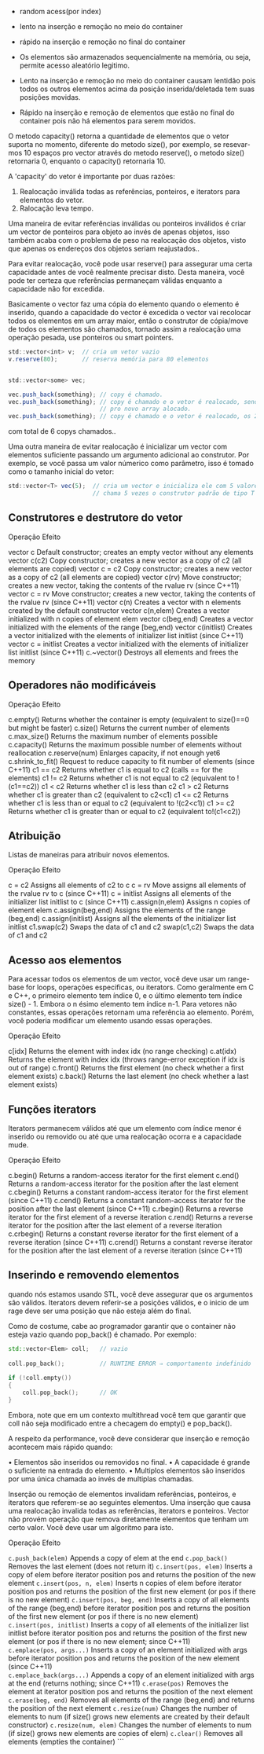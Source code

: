 
- random acess(por index)
- lento na inserção e remoção no meio do container
- rápido na inserção e remoção no final do container

- Os elementos são armazenados sequencialmente na memória, ou seja, permite acesso aleatório legitimo.

- Lento na inserção e remoção no meio do container causam lentidão pois todos os outros elementos acima da posição inserida/deletada
  tem suas posições movidas.
    
- Rápido na inserção e remoção de elementos que estão no final do container pois não há elementos para serem movidos.



O metodo capacity() retorna a quantidade de elementos que o vetor suporta no momento, diferente do metodo size(), por exemplo,
se resevar-mos 10 espaços pro vector através do metodo reserve(), o metodo size() retornaria 0, enquanto o capacity() retornaria 10.

A 'capacity' do vetor é importante por duas razões:

  1. Realocação inválida todas as referências, ponteiros, e iterators para elementos do vetor.
  2. Ralocação leva tempo.
  
  Uma maneira de evitar referências inválidas ou ponteiros inválidos é criar um vector de ponteiros para objeto ao invés
  de apenas objetos, isso também acaba com o problema de peso na realocação dos objetos, visto que apenas os endereços dos
  objetos seriam reajustados..
      
  Para evitar realocação, você pode usar reserve() para assegurar uma certa capacidade antes de você realmente precisar disto.
  Desta maneira, você pode ter certeza que referências permaneçam válidas enquanto a capacidade não for excedida.

  Basicamente o vector faz uma cópia do elemento quando o elemento é inserido, quando a capacidade do vector é excedida o vector
  vai recolocar todos os elementos em um array maior, então o construtor de cópia/move de todos os elementos são chamados, tornado
  assim a realocação uma operação pesada, use ponteiros ou smart pointers.
  
  ```js
  std::vector<int> v;  // cria um vetor vazio
  v.reserve(80);       // reserva memória para 80 elementos

  
  std::vector<some> vec;

  vec.push_back(something); // copy é chamado.
  vec.push_back(something); // copy é chamado e o vetor é realocado, sendo assim, o primeiro indice tem seu copy chamado novamente
                            // pro novo array alocado.
  vec.push_back(something); // copy é chamado e o vetor é realocado, os 2 primeiros indices tem seus copy chamados novamente..
  ```
  com total de 6 copys chamados..

 
      
  Uma outra maneira de evitar realocação é inicializar um vector com elementos suficiente passando um argumento adicional ao 
  construtor. Por exemplo, se você passa um valor númerico como parâmetro, isso é tomado como o tamanho inicial do vetor:

  ```js
  std::vector<T> vec(5);  // cria um vector e inicializa ele com 5 valores
                          // chama 5 vezes o construtor padrão de tipo T
  ```
 
  

## Construtores e destrutore do vetor
    
Operação                          Efeito

vector<Elem> c                    Default constructor; creates an empty vector without any elements
vector<Elem> c(c2)                Copy constructor; creates a new vector as a copy of c2 (all elements are copied)
vector<Elem> c = c2               Copy constructor; creates a new vector as a copy of c2 (all elements are copied)
vector<Elem> c(rv)                Move constructor; creates a new vector, taking the contents of the rvalue rv (since C++11)
vector<Elem> c = rv               Move constructor; creates a new vector, taking the contents of the rvalue rv (since C++11)
vector<Elem> c(n)                 Creates a vector with n elements created by the default constructor
vector<Elem> c(n,elem)            Creates a vector initialized with n copies of element elem
vector<Elem> c(beg,end)           Creates a vector initialized with the elements of the range [beg,end)
vector<Elem> c(initlist)          Creates a vector initialized with the elements of initializer list initlist (since C++11)
vector<Elem> c = initlist         Creates a vector initialized with the elements of initializer list initlist (since C++11)
c.~vector()                       Destroys all elements and frees the memory
 
                                                                                               
## Operadores não modificáveis
                                                                                               
Operação                          Efeito

c.empty()                         Returns whether the container is empty (equivalent to size()==0 but might be faster)
c.size()                          Returns the current number of elements
c.max_size()                      Returns the maximum number of elements possible
c.capacity()                      Returns the maximum possible number of elements without reallocation
c.reserve(num)                    Enlarges capacity, if not enough yet6
c.shrink_to_fit()                 Request to reduce capacity to fit number of elements (since C++11)
c1 == c2                          Returns whether c1 is equal to c2 (calls == for the elements)
c1 != c2                          Returns whether c1 is not equal to c2 (equivalent to !(c1==c2))
c1 < c2                           Returns whether c1 is less than c2
c1 > c2                           Returns whether c1 is greater than c2 (equivalent to c2<c1)
c1 <= c2                          Returns whether c1 is less than or equal to c2 (equivalent to !(c2<c1))
c1 >= c2                          Returns whether c1 is greater than or equal to c2 (equivalent to!(c1<c2))                                                                                             
             
                                                                                               
## Atribuição

Listas de maneiras para atribuir novos elementos.
                                                                                               
Operação                      Efeito

c = c2                        Assigns all elements of c2 to c
c = rv                        Move assigns all elements of the rvalue rv to c (since C++11)
c = initlist                  Assigns all elements of the initializer list initlist to c (since C++11)
c.assign(n,elem)              Assigns n copies of element elem
c.assign(beg,end)             Assigns the elements of the range (beg,end)
c.assign(initlist)            Assigns all the elements of the initializer list initlist
c1.swap(c2)                   Swaps the data of c1 and c2
swap(c1,c2)                   Swaps the data of c1 and c2                                                                                     


## Acesso aos elementos

Para acessar todos os elementos de um vector, você deve usar um range-base for loops, operações especificas, ou iterators.
Como geralmente em C e C++, o primeiro elemento tem índice 0, e o último elemento tem índice size() - 1. Embora o n ésimo
elemento tem índice n-1. Para vetores não constantes, essas operações retornam uma referência ao elemento. Porém, você poderia
modificar um elemento usando essas operações.
                                                                 
Operação              Efeito

c[idx]                Returns the element with index idx (no range checking)
c.at(idx)             Returns the element with index idx (throws range-error exception if idx is out of range)
c.front()             Returns the first element (no check whether a first element exists)
c.back()              Returns the last element (no check whether a last element exists)                                                    
                                                                 
## Funções iterators                                                          
                                                                 
Iterators permanecem válidos até que um elemento com índice menor é inserido ou removido ou até que uma realocação ocorra e a 
capacidade mude.
                                                                 
Operação                   Efeito

c.begin()                  Returns a random-access iterator for the first element
c.end()                    Returns a random-access iterator for the position after the last element
c.cbegin()                 Returns a constant random-access iterator for the first element (since C++11)
c.cend()                   Returns a constant random-access iterator for the position after the last element (since C++11)
c.rbegin()                 Returns a reverse iterator for the first element of a reverse iteration
c.rend()                   Returns a reverse iterator for the position after the last element of a reverse iteration
c.crbegin()                Returns a constant reverse iterator for the first element of a reverse iteration (since C++11)
c.crend()                  Returns a constant reverse iterator for the position after the last element of a reverse iteration 
                           (since C++11)                                                                                                                  
                                                                 
## Inserindo e removendo elementos                                                              
                                                                 
quando nós estamos usando STL, você deve assegurar que os argumentos são válidos. Iterators devem referir-se a posições válidos,
e o inicio de um rage deve ser uma posição que não esteja além do final.                                                        

Como de costume, cabe ao programador garantir que o container não esteja vazio quando pop_back() é chamado. Por exemplo:                                                              
    
```cpp                                                                 
std::vector<Elem> coll;   // vazio
                                                                 
coll.pop_back();          // RUNTIME ERROR ⇒ comportamento indefinido
                                                                 
if (!coll.empty()) 
{
    coll.pop_back();      // OK
}
```                                                                 

Embora, note que em um contexto multithread você tem que garantir que coll não seja modificado entre a checagem do empty() e
pop_back().

A respeito da performance, você deve considerar que inserção e remoção acontecem mais rápido quando:
                                                                 
• Elementos são inseridos ou removidos no final.
• A capacidade é grande o suficiente na entrada do elemento.
• Multiplos elementos são inseridos por uma única chamada ao invés de multiplas chamadas.

Inserção ou remoção de elementos invalidam referências, ponteiros, e iterators que referem-se ao seguintes elementos.
Uma inserção que causa uma realocação invalida todas as referências, iterators e ponteiros. Vector não provém operação
que remova diretamente elementos que tenham um certo valor. Você deve usar um algoritmo para isto.
      
Operação                                   Efeito

`c.push_back(elem)`             Appends a copy of elem at the end
`c.pop_back()`                   Removes the last element (does not return it)
`c.insert(pos, elem)`            Inserts a copy of elem before iterator position pos and returns the position of the new element
`c.insert(pos, n, elem)`         Inserts n copies of elem before iterator position pos and returns 
                               the position of the first new element (or pos if there is no new element)
`c.insert(pos, beg, end)`        Inserts a copy of all elements of the range (beg,end) before iterator position pos and 
                               returns the position of the first new element (or pos if there is no new element)                                         
`c.insert(pos, initlist)`        Inserts a copy of all elements of the initializer list initlist before
                               iterator position pos and returns the position of the first new
                               element (or pos if there is no new element; since C++11)                                                                                      
`c.emplace(pos, args...)`        Inserts a copy of an element initialized with args before iterator position pos and returns
                               the position of the new element (since C++11)                                                                                  
`c.emplace_back(args...)`        Appends a copy of an element initialized with args at the end (returns nothing; since C++11)
`c.erase(pos)`                   Removes the element at iterator position pos and returns the position of the next element
`c.erase(beg, end)`              Removes all elements of the range (beg,end) and returns the position of the next element
`c.resize(num)`                  Changes the number of elements to num (if size() grows new elements are created by their 
                               default constructor)
`c.resize(num, elem)`            Changes the number of elements to num (if size() grows new elements are copies of elem)
`c.clear()`                      Removes all elements (empties the container)                                                 ```       
